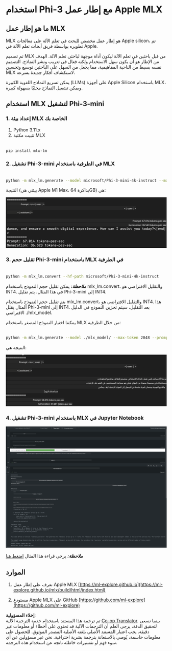<!--
CO_OP_TRANSLATOR_METADATA:
{
  "original_hash": "dcb656f3d206fc4968e236deec5d4384",
  "translation_date": "2025-03-27T16:08:06+00:00",
  "source_file": "md\\03.FineTuning\\03.Inference\\MLX_Inference.md",
  "language_code": "ar"
}
-->
# **استخدام Phi-3 مع إطار عمل Apple MLX**

## **ما هو إطار عمل MLX**

MLX هو إطار عمل مخصص للبحث في تعلم الآلة على معالجات Apple silicon، تم تطويره بواسطة فريق أبحاث تعلم الآلة في Apple.

تم تصميم MLX من قبل باحثين في تعلم الآلة ليكون أداة موجهة لباحثي تعلم الآلة. الهدف من الإطار هو أن يكون سهل الاستخدام ولكنه فعال في تدريب ونشر النماذج. التصميم نفسه بسيط من الناحية المفاهيمية، مما يجعل من السهل على الباحثين توسيع وتحسين MLX لاستكشاف أفكار جديدة بسرعة.

يمكن تسريع النماذج اللغوية الكبيرة (LLMs) على أجهزة Apple Silicon باستخدام MLX، ويمكن تشغيل النماذج محليًا بسهولة كبيرة.

## **استخدام MLX لتشغيل Phi-3-mini**

### **1. إعداد بيئة MLX الخاصة بك**

1. Python 3.11.x  
2. تثبيت مكتبة MLX  

```bash

pip install mlx-lm

```

### **2. تشغيل Phi-3-mini في الطرفية باستخدام MLX**

```bash

python -m mlx_lm.generate --model microsoft/Phi-3-mini-4k-instruct --max-token 2048 --prompt  "<|user|>\nCan you introduce yourself<|end|>\n<|assistant|>"

```

النتيجة (بيئتي هي Apple M1 Max، بذاكرة 64GB) هي:

![Terminal](../../../../../translated_images/01.0d0f100b646a4e4c4f1cd36c1a05727cd27f1e696ed642c06cf6e2c9bbf425a4.ar.png)

### **3. تقليل حجم Phi-3-mini باستخدام MLX في الطرفية**

```bash

python -m mlx_lm.convert --hf-path microsoft/Phi-3-mini-4k-instruct

```

***ملاحظة:*** يمكن تقليل حجم النموذج باستخدام mlx_lm.convert، والتقليل الافتراضي هو INT4. في هذا المثال، يتم تقليل Phi-3-mini إلى INT4.

يتم تقليل حجم النموذج باستخدام mlx_lm.convert، والتقليل الافتراضي هو INT4. هذا المثال يقلل Phi-3-mini إلى INT4. بعد التقليل، سيتم تخزين النموذج في الدليل الافتراضي ./mlx_model.

يمكننا اختبار النموذج المصغر باستخدام MLX من خلال الطرفية:

```bash

python -m mlx_lm.generate --model ./mlx_model/ --max-token 2048 --prompt  "<|user|>\nCan you introduce yourself<|end|>\n<|assistant|>"

```

النتيجة هي:

![INT4](../../../../../translated_images/02.04e0be1f18a90a58ad47e0c9d9084ac94d0f1a8c02fa707d04dd2dfc7e9117c6.ar.png)

### **4. تشغيل Phi-3-mini باستخدام MLX في Jupyter Notebook**

![Notebook](../../../../../translated_images/03.0cf0092fe143357656bb5a7bc6427c41d8528d772d38a82d0b2693e2a3eeb16e.ar.png)

***ملاحظة:*** يرجى قراءة هذا المثال [اضغط هنا](../../../../../code/03.Inference/MLX/MLX_DEMO.ipynb)

## **الموارد**

1. تعرف على إطار عمل Apple MLX [https://ml-explore.github.io](https://ml-explore.github.io/mlx/build/html/index.html)

2. مستودع Apple MLX على GitHub [https://github.com/ml-explore](https://github.com/ml-explore)

**إخلاء المسؤولية**:  
تم ترجمة هذا المستند باستخدام خدمة الترجمة الآلية [Co-op Translator](https://github.com/Azure/co-op-translator). بينما نسعى لتحقيق الدقة، يرجى العلم أن الترجمات الآلية قد تحتوي على أخطاء أو معلومات غير دقيقة. يجب اعتبار المستند الأصلي بلغته الأصلية المصدر الموثوق. للحصول على معلومات حاسمة، يُوصى بالاستعانة بترجمة بشرية احترافية. نحن غير مسؤولين عن أي سوء فهم أو تفسيرات خاطئة ناتجة عن استخدام هذه الترجمة.